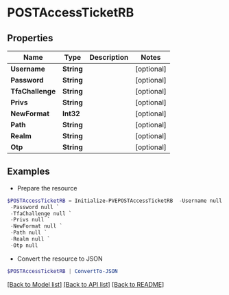 # POSTAccessTicketRB
## Properties

Name | Type | Description | Notes
------------ | ------------- | ------------- | -------------
**Username** | **String** |  | [optional] 
**Password** | **String** |  | [optional] 
**TfaChallenge** | **String** |  | [optional] 
**Privs** | **String** |  | [optional] 
**NewFormat** | **Int32** |  | [optional] 
**Path** | **String** |  | [optional] 
**Realm** | **String** |  | [optional] 
**Otp** | **String** |  | [optional] 

## Examples

- Prepare the resource
```powershell
$POSTAccessTicketRB = Initialize-PVEPOSTAccessTicketRB  -Username null `
 -Password null `
 -TfaChallenge null `
 -Privs null `
 -NewFormat null `
 -Path null `
 -Realm null `
 -Otp null
```

- Convert the resource to JSON
```powershell
$POSTAccessTicketRB | ConvertTo-JSON
```

[[Back to Model list]](../README.md#documentation-for-models) [[Back to API list]](../README.md#documentation-for-api-endpoints) [[Back to README]](../README.md)

